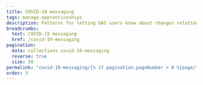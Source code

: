 ```yaml
---
title: COVID-19 messaging
tags: manage-apprenticeships
description: Patterns for letting DAS users know about changes relating to the COVID-19 crisis
breadcrumbs:
  text: COVID-19 messaging
  href: /covid-19-messaging
pagination:
  data: collections.covid-19-messaging
  reverse: true
  size: 50
permalink: "covid-19-messaging/{% if pagination.pageNumber > 0 %}page/{{ pagination.pageNumber + 1 }}{% else %}index{% endif %}.html"
order: 3
---
```

